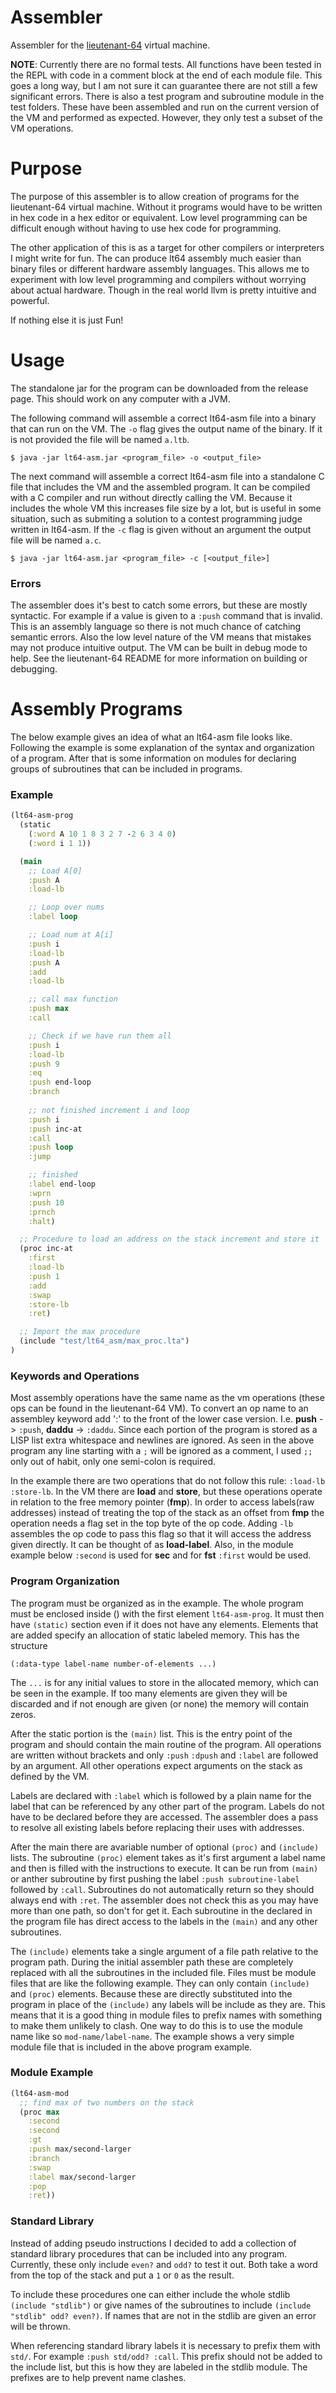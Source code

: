 # Assembler

Assembler for the [lieutenant-64](https://github.com/strinsberg/lieutenant-64) virtual machine.

**NOTE**: Currently there are no formal tests. All functions have been tested in the REPL with code in a comment block at the end of each module file. This goes a long way, but I am not sure it can guarantee there are not still a few significant errors. There is also a test program and subroutine module in the test folders. These have been assembled and run on the current version of the VM and performed as expected. However, they only test a subset of the VM operations.

# Purpose

The purpose of this assembler is to allow creation of programs for the lieutenant-64 virtual machine. Without it programs would have to be written in hex code in a hex editor or equivalent. Low level programming can be difficult enough without having to use hex code for programming.

The other application of this is as a target for other compilers or interpreters I might write for fun. The can produce lt64 assembly much easier than binary files or different hardware assembly languages. This allows me to experiment with low level programming and compilers without worrying about actual hardware. Though in the real world llvm is pretty intuitive and powerful.

If nothing else it is just Fun!

# Usage

The standalone jar for the program can be downloaded from the release page. This should work on any computer with a JVM.

The following command will assemble a correct lt64-asm file into a binary that can run on the VM. The `-o` flag gives the output name of the binary. If it is not provided the file will be named `a.ltb`.
```
$ java -jar lt64-asm.jar <program_file> -o <output_file>
```
The next command will assemble a correct lt64-asm file into a standalone C file that includes the VM and the assembled program. It can be compiled with a C compiler and run without directly calling the VM. Because it includes the whole VM this increases file size by a lot, but is useful in some situation, such as submiting a solution to a contest programming judge written in lt64-asm. If the `-c` flag is given without an argument the output file will be named `a.c`.
```
$ java -jar lt64-asm.jar <program_file> -c [<output_file>]
```

### Errors

The assembler does it's best to catch some errors, but these are mostly syntactic. For example if a value is given to a `:push` command that is invalid. This is an assembly language so there is not much chance of catching semantic errors. Also the low level nature of the VM means that mistakes may not produce intuitive output. The VM can be built in debug mode to help. See the lieutenant-64 README for more information on building or debugging.

# Assembly Programs

The below example gives an idea of what an lt64-asm file looks like. Following
the example is some explanation of the syntax and organization of a program. After
that is some information on modules for declaring groups of subroutines that
can be included in programs.

### Example

```clojure
(lt64-asm-prog
  (static
    (:word A 10 1 8 3 2 7 -2 6 3 4 0)
    (:word i 1 1))

  (main
    ;; Load A[0]
    :push A
    :load-lb

    ;; Loop over nums
    :label loop

    ;; Load num at A[i]
    :push i
    :load-lb
    :push A
    :add
    :load-lb

    ;; call max function
    :push max
    :call

    ;; Check if we have run them all
    :push i
    :load-lb
    :push 9
    :eq
    :push end-loop
    :branch
    
    ;; not finished increment i and loop
    :push i
    :push inc-at
    :call
    :push loop
    :jump

    ;; finished
    :label end-loop
    :wprn
    :push 10
    :prnch
    :halt)

  ;; Procedure to load an address on the stack increment and store it
  (proc inc-at
    :first
    :load-lb
    :push 1
    :add
    :swap
    :store-lb
    :ret)

  ;; Import the max procedure
  (include "test/lt64_asm/max_proc.lta")
)
```

### Keywords and Operations

Most assembly operations have the same name as the vm operations
(these ops can be found in the lieutenant-64 VM). To convert an op name to an
assembley keyword add ':' to the front of the lower case version.
I.e. **push** -> `:push`, **daddu** -> `:daddu`. Since each portion of the
program is stored as a LISP list extra whitespace and newlines are ignored.
As seen in the above program any line starting with a `;` will be ignored as
a comment, I used `;;` only out of habit, only one semi-colon is required.

In the example there are two operations that do not follow this
rule: `:load-lb` `:store-lb`. In the VM there are **load** and **store**,
but these operations operate in relation to the free memory pointer (**fmp**).
In order to access labels(raw addresses) instead of treating the top of the
stack as an offset from **fmp** the operation needs a flag set in the top byte
of the op code. Adding `-lb` assembles the op code to pass this flag so that
it will access the address given directly. It can be thought of as **load-label**.
Also, in the module example below `:second` is used for **sec** and for **fst**
`:first` would be used.

### Program Organization

The program must be organized as in the example. The whole program must be
enclosed inside () with the first element `lt64-asm-prog`. It must then have
`(static)` section even if it does not have any elements. Elements that are
added specify an allocation of static labeled memory. This has the structure
```
(:data-type label-name number-of-elements ...)
```
The `...` is for any initial values to store in the allocated memory, which
can be seen in the example. If too many elements are given they will be discarded
and if not enough are given (or none) the memory will contain zeros.

After the static portion is the `(main)` list. This is the entry point of the
program and should contain the main routine of the program. All
operations are written without brackets and only `:push` `:dpush` and `:label`
are followed by an argument. All other operations expect arguments on the stack
as defined by the VM.

Labels are declared with `:label` which is followed by a plain name for the 
label that can be
referenced by any other part of the program. Labels do not have to be declared
before they are accessed. The assembler does a pass to resolve all existing
labels before replacing their uses with addresses.

After the main there are avariable number of optional `(proc)` and `(include)`
lists. The subroutine `(proc)` element takes as it's first argument a label
name and then is filled with the instructions to execute. It can be run
from `(main)` or anther subroutine by first pushing the label
`:push subroutine-label` followed by `:call`. Subroutines do not automatically
return so they should always end with `:ret`. The assembler does not check this
as you may have more than one path, so don't for get it. Each subroutine in the
declared in the program file has direct access to the labels in the `(main)` and
any other subroutines.

The `(include)` elements take a single argument of a file path relative to the
program path. During the initial assembler path these are completely replaced
with all the subroutines in the included file. Files must be module files that
are like the following example. They can only contain `(include)` and `(proc)`
elements. Because these are directly substituted into the program in place of
the `(include)` any labels will be include as they are. This means that it is
a good thing in module files to prefix names with something to make them
unlikely to clash. One way to do this is to use the module name like so
`mod-name/label-name`. The example shows a very simple module file that is
included in the above program example.

### Module Example
```clojure
(lt64-asm-mod
  ;; find max of two numbers on the stack
  (proc max
    :second
    :second
    :gt
    :push max/second-larger
    :branch
    :swap
    :label max/second-larger
    :pop
    :ret))
```

### Standard Library

Instead of adding pseudo instructions I decided to add a collection of
standard library procedures that can be included into any program. Currently,
these only include `even?` and `odd?` to test it out. Both take a word from
the top of the stack and put a `1` or `0` as the result.

To include these procedures one can either include the whole stdlib
`(include "stdlib")` or give names of the subroutines to include
`(include "stdlib" odd? even?)`. If names that are not in the stdlib are given
an error will be thrown.

When referencing standard library labels it is necessary to prefix them with
`std/`. For example `:push std/odd? :call`. This prefix should not be added to
the include list, but this is how they are labeled in the stdlib module. The
prefixes are to help prevent name clashes.


